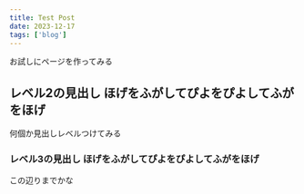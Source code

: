 ```yaml
---
title: Test Post
date: 2023-12-17
tags: ['blog']
---
```


お試しにページを作ってみる

## レベル2の見出し ほげをふがしてぴよをぴよしてふがをほげ

何個か見出しレベルつけてみる

### レベル3の見出し ほげをふがしてぴよをぴよしてふがをほげ

この辺りまでかな
